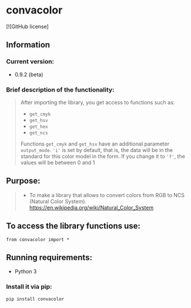 # convacolor
[![GitHub license]

## Information
### Current version:
- 0.9.2 (beta)
### Brief description of the functionality:
> After importing the library, you get access to functions such as:
> - `get_cmyk`
> - `get_hsv`
> - `get_hex`
> - `get_ncs`
> 
> Functions `get_cmyk` and `get_hsv` have an additional parameter `output_mode`.
> `'i'` is set by default, that is, the data will be in the standard for this color model in the form.
> If you change it to `'f'`, the values will be between 0 and 1

## Purpose: 
>- To make a library that allows to convert colors from RGB to NCS (Natural Color System).
https://en.wikipedia.org/wiki/Natural_Color_System

## To access the library functions use:
`from convacolor import *`

## Running requirements:
- Python 3

### Install it via pip:
```python
pip install convacolor
```
